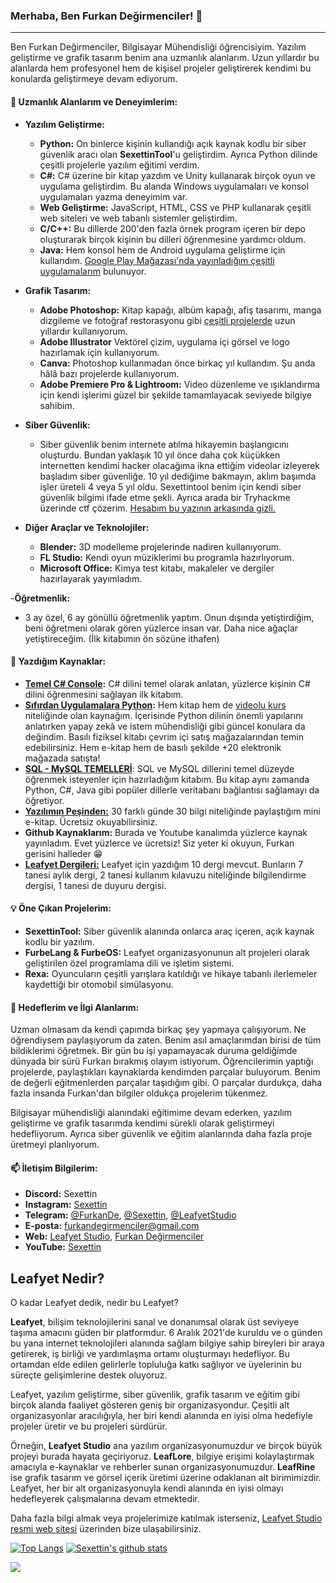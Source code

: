 ### Merhaba, Ben Furkan Değirmenciler! 👋

---

Ben Furkan Değirmenciler, Bilgisayar Mühendisliği öğrencisiyim. Yazılım geliştirme ve grafik tasarım benim ana uzmanlık alanlarım. Uzun yıllardır bu alanlarda hem profesyonel hem de kişisel projeler geliştirerek kendimi bu konularda geliştirmeye devam ediyorum.

#### 🌟 Uzmanlık Alanlarım ve Deneyimlerim:

- **Yazılım Geliştirme:** 
  - **Python:** On binlerce kişinin kullandığı açık kaynak kodlu bir siber güvenlik aracı olan **SexettinTool**'u geliştirdim. Ayrıca Python dilinde çeşitli projelerle yazılım eğitimi verdim.
  - **C#:** C# üzerine bir kitap yazdım ve Unity kullanarak birçok oyun ve uygulama geliştirdim. Bu alanda Windows uygulamaları ve konsol uygulamaları yazma deneyimim var.
  - **Web Geliştirme:** JavaScript, HTML, CSS ve PHP kullanarak çeşitli web siteleri ve web tabanlı sistemler geliştirdim.
  - **C/C++:** Bu dillerde 200'den fazla örnek program içeren bir depo oluşturarak birçok kişinin bu dilleri öğrenmesine yardımcı oldum.
  - **Java:** Hem konsol hem de Android uygulama geliştirme için kullandım. [Google Play Mağazası'nda yayınladığım çeşitli uygulamalarım](https://play.google.com/store/apps/dev?id=4994375883711434197&hl=tr&gl=US) bulunuyor.

- **Grafik Tasarım:** 
  - **Adobe Photoshop:** Kitap kapağı, albüm kapağı, afiş tasarımı, manga dizgileme ve fotoğraf restorasyonu gibi [çeşitli projelerde](https://furkandegirmenciler.com/category.php) uzun yıllardır kullanıyorum.
  - **Adobe Illustrator** Vektörel çizim, uygulama içi görsel ve logo hazırlamak için kullanıyorum.
  - **Canva:** Photoshop kullanmadan önce birkaç yıl kullandım. Şu anda hâlâ bazı projelerde kullanıyorum.
  - **Adobe Premiere Pro & Lightroom:** Video düzenleme ve ışıklandırma için kendi işlerimi güzel bir şekilde tamamlayacak seviyede bilgiye sahibim.

- **Siber Güvenlik:** 
  - Siber güvenlik benim internete atılma hikayemin başlangıcını oluşturdu. Bundan yaklaşık 10 yıl önce daha çok küçükken internetten kendimi hacker olacağıma ikna ettiğim videolar izleyerek başladım siber güvenliğe. 10 yıl dediğime bakmayın, aklım başımda işler üreteli 4 veya 5 yıl oldu. Sexettintool benim için kendi siber güvenlik bilgimi ifade etme şekli. Ayrıca arada bir Tryhackme üzerinde ctf çözerim. [Hesabım bu yazının arkasında gizli.](https://tryhackme.com/p/Sexettin) 
  
- **Diğer Araçlar ve Teknolojiler:**
  - **Blender:** 3D modelleme projelerinde nadiren kullanıyorum.
  - **FL Studio:** Kendi oyun müziklerimi bu programla hazırlıyorum.
  - **Microsoft Office:** Kimya test kitabı, makaleler ve dergiler hazırlayarak yayımladım.

-**Öğretmenlik:**
  - 3 ay özel, 6 ay gönüllü öğretmenlik yaptım. Onun dışında yetiştirdiğim, beni öğretmeni olarak gören yüzlerce insan var. Daha nice ağaçlar yetiştireceğim. (İlk kitabımın ön sözüne ithafen)

#### 📖 Yazdığım Kaynaklar:

- **[Temel C# Console](https://play.google.com/store/books/details/Furkan_Değirmenciler_Temel_C_Console?id=aHzeEAAAQBAJ):** C# dilini temel olarak anlatan, yüzlerce kişinin C# dilini öğrenmesini sağlayan ilk kitabım.
- **[Sıfırdan Uygulamalara Python](https://www.trendyol.com/kodlab-yayin-dagitim/sifirdan-uygulamalara-python-furkan-degirmenciler-kodlab-yayin-dagitim-9786256677104-p-871662831):** Hem kitap hem de [videolu kurs](https://www.youtube.com/playlist?list=PL3Z9GcBKYIFAQ312iNV7W3doQh_ZYy7oO) niteliğinde olan kaynağım. İçerisinde Python dilinin önemli yapılarını anlatırken yapay zekâ ve istem mühendisliği gibi güncel konulara da değindim. Basılı fiziksel kitabı çevrim içi satış mağazalarından temin edebilirsiniz. Hem e-kitap hem de basılı şekilde +20 elektronik mağazada satışta! 
- **[SQL - MySQL TEMELLERİ](https://play.google.com/store/books/details?id=MMQuEQAAQBAJ)**: SQL ve MySQL dillerini temel düzeyde öğrenmek isteyenler için hazırladığım kitabım. Bu kitap aynı zamanda Python, C#, Java gibi popüler dillerle veritabanı bağlantısı sağlamayı da öğretiyor.
- **[Yazılımın Peşinden:](https://leafyetstudio.com/kutuphane.php)** 30 farklı günde 30 bilgi niteliğinde paylaştığım mini e-kitap. Ücretsiz okuyabilirsiniz. 
- **Github Kaynaklarım:** Burada ve Youtube kanalımda yüzlerce kaynak yayınladım. Evet yüzlerce ve ücretsiz! Siz yeter ki okuyun, Furkan gerisini halleder 😁
- **[Leafyet Dergileri:](https://leafyetstudio.com/kutuphane.php)** Leafyet için yazdığım 10 dergi mevcut. Bunların 7 tanesi aylık dergi, 2 tanesi kullanım kılavuzu niteliğinde bilgilendirme dergisi, 1 tanesi de duyuru dergisi.

#### 💡 Öne Çıkan Projelerim:

- **SexettinTool:** Siber güvenlik alanında onlarca araç içeren, açık kaynak kodlu bir yazılım.
- **FurbeLang & FurbeOS:** Leafyet organizasyonunun alt projeleri olarak geliştirilen özel programlama dili ve işletim sistemi.
- **Rexa:** Oyuncuların çeşitli yarışlara katıldığı ve hikaye tabanlı ilerlemeler kaydettiği bir otomobil simülasyonu.

#### 🎯 Hedeflerim ve İlgi Alanlarım:

Uzman olmasam da kendi çapımda birkaç şey yapmaya çalışıyorum. Ne öğrendiysem paylaşıyorum da zaten. Benim asıl amaçlarımdan birisi de tüm bildiklerimi öğretmek. Bir gün bu işi yapamayacak duruma geldiğimde dünyada bir sürü Furkan bırakmış olayım istiyorum. Öğrencilerimin yaptığı projelerde, paylaştıkları kaynaklarda kendimden parçalar buluyorum. Benim de değerli eğitmenlerden parçalar taşıdığım gibi. O parçalar durdukça, daha fazla insanda Furkan'dan bilgiler oldukça projelerim tükenmez. 

Bilgisayar mühendisliği alanındaki eğitimime devam ederken, yazılım geliştirme ve grafik tasarımda kendimi sürekli olarak geliştirmeyi hedefliyorum. Ayrıca siber güvenlik ve eğitim alanlarında daha fazla proje üretmeyi planlıyorum.

#### 📫 İletişim Bilgilerim:

- **Discord:** Sexettin
- **Instagram:** [Sexettin](https://www.instagram.com/sexettin/)
- **Telegram:** [@FurkanDe](https://t.me/FurkanDe), [@Sexettin](https://t.me/Sexettin), [@LeafyetStudio](https://t.me/LeafyetStudio)
- **E-posta:** [furkandegirmenciler@gmail.com](mailto:furkandegirmenciler@gmail.com)
- **Web:** [Leafyet Studio](https://leafyetstudio.com), [Furkan Değirmenciler](https://furkandegirmenciler.com)
- **YouTube:** [Sexettin](https://www.youtube.com/sexettin)

## Leafyet Nedir?

O kadar Leafyet dedik, nedir bu Leafyet?

**Leafyet**, bilişim teknolojilerini sanal ve donanımsal olarak üst seviyeye taşıma amacını güden bir platformdur. 6 Aralık 2021'de kuruldu ve o günden bu yana internet teknolojileri alanında sağlam bilgiye sahip bireyleri bir araya getirerek, iş birliği ve yardımlaşma ortamı oluşturmayı hedefliyor. Bu ortamdan elde edilen gelirlerle topluluğa katkı sağlıyor ve üyelerinin bu süreçte gelişimlerine destek oluyoruz.

Leafyet, yazılım geliştirme, siber güvenlik, grafik tasarım ve eğitim gibi birçok alanda faaliyet gösteren geniş bir organizasyondur. Çeşitli alt organizasyonlar aracılığıyla, her biri kendi alanında en iyisi olma hedefiyle projeler üretir ve bu projeleri sürdürür. 

Örneğin, **Leafyet Studio** ana yazılım organizasyonumuzdur ve birçok büyük projeyi burada hayata geçiriyoruz. **LeafLore**, bilgiye erişimi kolaylaştırmak amacıyla e-kaynaklar ve rehberler sunan organizasyonumuzdur. **LeafRine** ise grafik tasarım ve görsel içerik üretimi üzerine odaklanan alt birimimizdir. Leafyet, her bir alt organizasyonuyla kendi alanında en iyisi olmayı hedefleyerek çalışmalarına devam etmektedir.

Daha fazla bilgi almak veya projelerimize katılmak isterseniz, [Leafyet Studio resmi web sitesi](https://leafyetstudio.com/) üzerinden bize ulaşabilirsiniz.

[![Top Langs](https://github-readme-stats.vercel.app/api/top-langs/?username=sexettin78)](https://github.com/anuraghazra/github-readme-stats)
[![Sexettin's github stats](https://github-readme-stats.vercel.app/api?username=sexettin78&count_private=true&show_icons=true&theme=radical&hide_rank=false)](https://github.com/anuraghazra/github-readme-stats)

![](https://komarev.com/ghpvc/?username=sexettin78)
